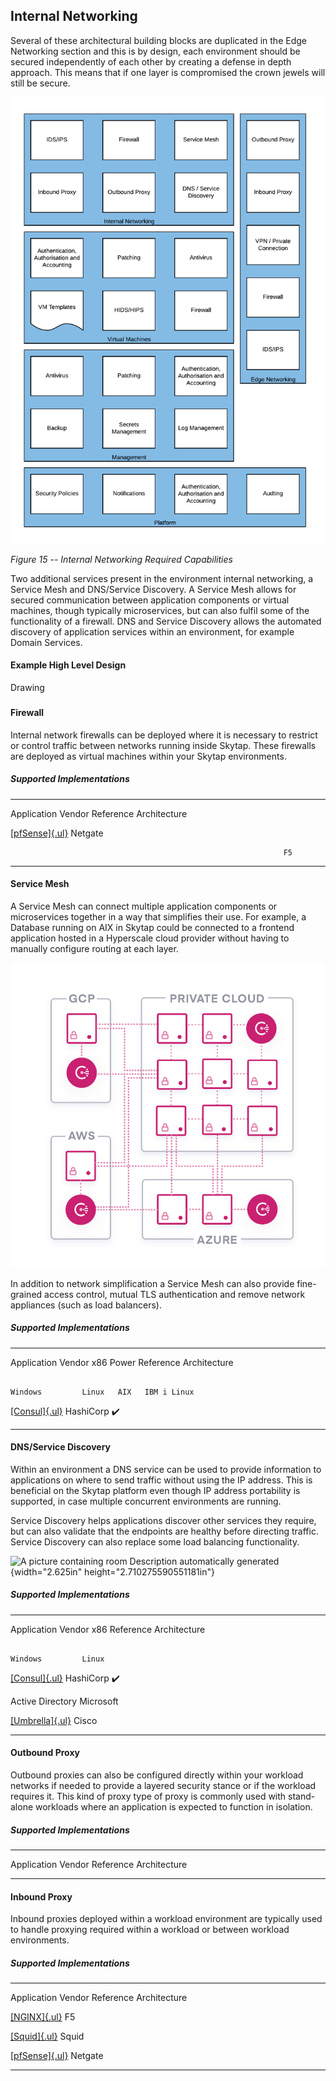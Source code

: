 ## Internal Networking

Several of these architectural building blocks are duplicated in the
Edge Networking section and this is by design, each environment should
be secured independently of each other by creating a defense in depth
approach. This means that if one layer is compromised the crown jewels
will still be secure.

<img src="internalnetworkingmedia/media/image1.png" width="800">

*Figure 15 -- Internal Networking Required Capabilities*

Two additional services present in the environment internal networking,
a Service Mesh and DNS/Service Discovery. A Service Mesh allows for
secured communication between application components or virtual
machines, though typically microservices, but can also fulfil some of
the functionality of a firewall. DNS and Service Discovery allows the
automated discovery of application services within an environment, for
example Domain Services.

#### Example High Level Design

Drawing

##### 

#### Firewall

Internal network firewalls can be deployed where it is necessary to
restrict or control traffic between networks running inside Skytap.
These firewalls are deployed as virtual machines within your Skytap
environments.

##### Supported Implementations

  -------------------------------------------------------------- ------------- ----------------------------------------
  Application                                                    Vendor        Reference Architecture

                                                                               

  [[pfSense]{.ul}](https://www.netgate.com/solutions/pfsense/)   Netgate       

                                                                 F5            
  -------------------------------------------------------------- ------------- ----------------------------------------

#### Service Mesh

A Service Mesh can connect multiple application components or
microservices together in a way that simplifies their use. For example,
a Database running on AIX in Skytap could be connected to a frontend
application hosted in a Hyperscale cloud provider without having to
manually configure routing at each layer.

<img src="internalnetworkingmedia/media/image2.png" alt="A close up of text on a white background Description automatically" width="600">

In addition to network simplification a Service Mesh can also provide
fine-grained access control, mutual TLS authentication and remove
network appliances (such as load balancers).

##### Supported Implementations

  -------------------------------------------------------------------------- ----------- --------- ----- ------- ----- ----- ------------------
  Application                                                                Vendor      x86             Power               Reference
                                                                                                                             Architecture

                                                                                         Windows         Linux   AIX   IBM i Linux

  [[Consul]{.ul}](https://www.hashicorp.com/products/consul/service-mesh/)   HashiCorp   ✔️                                  

                                                                                                                             

                                                                                                                             
  -------------------------------------------------------------------------- ----------- --------- ----- ------- ----- ----- ------------------

#### DNS/Service Discovery

Within an environment a DNS service can be used to provide information
to applications on where to send traffic without using the IP address.
This is beneficial on the Skytap platform even though IP address
portability is supported, in case multiple concurrent environments are
running.

Service Discovery helps applications discover other services they
require, but can also validate that the endpoints are healthy before
directing traffic. Service Discovery can also replace some load
balancing functionality.

![A picture containing room Description automatically
generated](./internalnetworkingmedia/media/image3.png){width="2.625in"
height="2.710275590551181in"}

##### Supported Implementations

  ---------------------------------------------------------------------------------------------------------- ----------- --------- ----- ---------------------------------
  Application                                                                                                Vendor      x86             Reference Architecture

                                                                                                                         Windows         Linux

  [[Consul]{.ul}](https://www.hashicorp.com/products/consul/service-discovery/)                              HashiCorp   ✔️              

  Active Directory                                                                                           Microsoft                   

  [[Umbrella]{.ul}](https://umbrella.cisco.com/?_ga=2.214455253.393431820.1607963050-217404651.1607963050)   Cisco                       
  ---------------------------------------------------------------------------------------------------------- ----------- --------- ----- ---------------------------------

#### Outbound Proxy

Outbound proxies can also be configured directly within your workload
networks if needed to provide a layered security stance or if the
workload requires it. This kind of proxy type of proxy is commonly used
with stand-alone workloads where an application is expected to function
in isolation.

##### Supported Implementations

  -------------------- ------------- -------------------------------------
  Application          Vendor        Reference Architecture

                                     

                                     

                                     
  -------------------- ------------- -------------------------------------

#### Inbound Proxy

Inbound proxies deployed within a workload environment are typically
used to handle proxying required within a workload or between workload
environments.

##### Supported Implementations

  -------------------------------------------------------------- ------------- ----------------------------------------
  Application                                                    Vendor        Reference Architecture

                                                                               

  [[NGINX]{.ul}](https://www.nginx.com/)                         F5            

  [[Squid]{.ul}](http://www.squid-cache.org/)                    Squid         

  [[pfSense]{.ul}](https://www.netgate.com/solutions/pfsense/)   Netgate       
  -------------------------------------------------------------- ------------- ----------------------------------------
